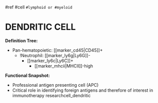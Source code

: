 #ref #cell `#lymphoid or #myeloid`

# DENDRITIC CELL

**Definition Tree:**
- Pan-hematopoietic: [[marker_cd45\|CD45]]+
	- !Neutrophil: [[marker_ly6g\|Ly6G]]-
		- [[marker_ly6c\|Ly6C]]+
			- [[marker_mhcii\|MHCII]]-high

**Functional Snapshot:**
- Professional antigen presenting cell (APC)
- Critical role in identifying foreign antigens and therefore of interest in immunotherapy researchcell_dendritic